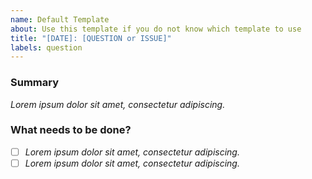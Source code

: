 ```yaml
---
name: Default Template
about: Use this template if you do not know which template to use
title: "[DATE]: [QUESTION or ISSUE]"
labels: question
---
```


<!--
This template copied from the [Turing Way](https://github.com/alan-turing-institute/the-turing-way/blob/main/.github/ISSUE_TEMPLATE/ISSUE_TEMPLATE.md?plain=1)
Please complete the following sections when you open an issue.
-->
### Summary

<!-- Please provide a detailed description of the change or addition you are proposing, or the question you're asking. Please provide as much context as possible and link to related issues and/or pull requests.
-->

*Lorem ipsum dolor sit amet, consectetur adipiscing.*

### What needs to be done?

<!-- We suggest using bullets (indicated by * or -) and filled checkboxes [x] here -->

- [ ] *Lorem ipsum dolor sit amet, consectetur adipiscing.*
- [ ] *Lorem ipsum dolor sit amet, consectetur adipiscing.*
